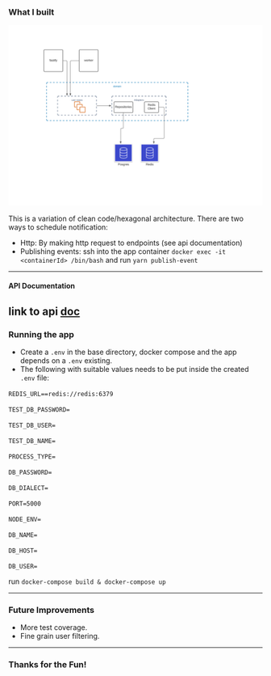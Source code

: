 ### What I built

![architecture image](./architecture.png)

This is a variation of clean code/hexagonal architecture.
There are two ways to schedule notification:
- Http: By making http request to endpoints (see api documentation)
- Publishing events: ssh into the app container `docker exec -it <containerId> /bin/bash` and run `yarn publish-event`

---

#### API Documentation
link to api [doc](https://documenter.getpostman.com/view/263074/Tz5qbdYC)
---


### Running the app

- Create a `.env` in the base directory, docker compose and the app depends on a `.env` existing.
- The following with suitable values needs to be put inside the created `.env` file:

`REDIS_URL==redis://redis:6379`

`TEST_DB_PASSWORD=`

`TEST_DB_USER=`

`TEST_DB_NAME=`

`PROCESS_TYPE=`

`DB_PASSWORD=`

`DB_DIALECT=`

`PORT=5000`

`NODE_ENV=`

`DB_NAME=`

`DB_HOST=`

`DB_USER=`

run `docker-compose build & docker-compose up`

---

### Future Improvements

- More test coverage.
- Fine grain user filtering.

---

### Thanks for the Fun!